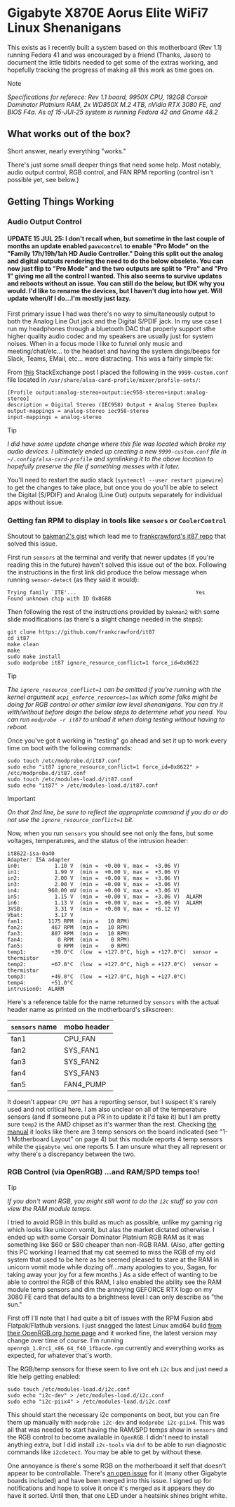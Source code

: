 # Gigabyte X870E Aorus Elite WiFi7 Linux Shenanigans
This exists as I recently built a system based on this motherboard (Rev 1.1) running Fedora 41 and was encouraged by a friend (Thanks, Jason) to document the little tidbits needed to get some of the extras working, and hopefully tracking the progress of making all this work as time goes on. 

> [!NOTE]
> _Specifications for referece: Rev 1.1 board, 9950X CPU, 192GB Corsair Dominator Platnium RAM, 2x WD850X M.2 4TB, nVidia RTX 3080 FE, and BIOS F4a. As of 15-JUl-25 system is running Fedora 42 and Gnome 48.2_

## What works out of the box? 
Short answer, nearly everything "works." 

There's just some small deeper things that need some help. Most notably, audio output control, RGB control, and FAN RPM reporting (control isn't possible yet, see below.)  

## Getting Things Working
### Audio Output Control
#### UPDATE 15 JUL 25: I don't recall when, but sometime in the last couple of months an update enabled `pavucontrol` to enable "Pro Mode" on the "Family 17h/19h/1ah HD Audio Controller." Doing this split out the analog and digital outputs rendering the need to do the below obselete. You can now just flip to "Pro Mode" and the two outputs are split to "Pro" and "Pro 1" giving me all the control I wanted. This also seems to survive updates and reboots without an issue. You can still do the below, but IDK why you would. I'd like to rename the devices, but I haven't dug into how yet. Will update when/if I do...I'm mostly just lazy.

First primary issue I had was there's no way to simultaneously output to both the Analog Line Out jack and the Digital S/PDIF jack. In my use case I run my headphones through a bluetooth DAC that properly support sthe higher quality audio codec and my speakers are usually just for system noises. When in a focus mode I like to funnel only music and meeting/chat/etc... to the headset and having the system dings/beeps for Slack, Teams, EMail, etc... were distracting. This was a fairly simple fix: 

From [this](https://unix.stackexchange.com/questions/655767/simultaneous-digital-and-analog-output-on-pipewire) StackExchange post I placed the following in the `9999-custom.conf` file located in `/usr/share/alsa-card-profile/mixer/profile-sets/`:
```
[Profile output:analog-stereo+output:iec958-stereo+input:analog-stereo]
description = Digital Stereo (IEC958) Output + Analog Stereo Duplex
output-mappings = analog-stereo iec958-stereo
input-mappings = analog-stereo
```
> [!TIP]
> _I did have some update change where this file was located which broke my audio devices. I ultimately ended up creating a new `9999-custom.conf` file in `~/.config/alsa-card-profile` and symlinking it to the above location to hopefully preserve the file if something messes with it later._

You'll need to restart the audio stack (`systemctl --user restart pipewire`) to get the changes to take place, but once you do you'll be able to select the Digital (S/PDIF) and Analog (Line Out) outputs separately for individual apps without issue. 

### Getting fan RPM to display in tools like `sensors` or `CoolerControl`
Shoutout to [bakman2's gist](https://gist.github.com/bakman2/e801f342aaa7cade62d7bd54fd3eabd8) which lead me to [frankcrawford's it87 repo](https://github.com/frankcrawford/it87) that solved this issue. 

First run `sensors` at the terminal and verify that newer updates (if you're reading this in the future) haven't solved this issue out of the box. Following the instructions in the first link did produce the below message when running `sensor-detect` (as they said it would):
```
Trying family `ITE'...                                      Yes
Found unknown chip with ID 0x8688
```
Then following the rest of the instructions provided by `bakman2` with some slide modifications (as there's a slight change needed in the steps):
```
git clone https://github.com/frankcrawford/it87
cd it87
make clean
make
sudo make install
sudo modprobe it87 ignore_resource_conflict=1 force_id=0x8622
```
> [!TIP]
> _The `ignore_resource_conflict=1` can be omitted if you're running with the kernel argument `acpi_enforce_resources=lax` which some folks might be doing for RGB control or other similar low level shenanigans. You can try it with/without before doign the below steps to determine what you need. You can run `modprobe -r it87` to unload it when doing testing without having to reboot._

Once you've got it working in "testing" go ahead and set it up to work every time on boot with the following commands:
```
sudo touch /etc/modprobe.d/it87.conf
sudo echo "it87 ignore_resource_conflict=1 force_id=0x8622" > /etc/modprobe.d/it87.conf
sudo touch /etc/modules-load.d/it87.conf
sudo echo "it87" > /etc/modules-load.d/it87.conf
```
> [!IMPORTANT]
> _On that 2nd line, be sure to reflect the appropriate command if you do or do not use the `ignore_resource_conflict=1` bit._

Now, when you run `sensors` you should see not only the fans, but some voltages, temperatures, and the status of the intrusion header:
```
it8622-isa-0a40
Adapter: ISA adapter
in0:           1.10 V  (min =  +0.00 V, max =  +3.06 V)
in1:           1.99 V  (min =  +0.00 V, max =  +3.06 V)
in2:           2.00 V  (min =  +0.00 V, max =  +3.06 V)
in3:           2.00 V  (min =  +0.00 V, max =  +3.06 V)
in4:         960.00 mV (min =  +0.00 V, max =  +3.06 V)
in5:           1.15 V  (min =  +0.00 V, max =  +3.06 V)  ALARM
in6:           1.13 V  (min =  +0.00 V, max =  +3.06 V)  ALARM
3VSB:          3.31 V  (min =  +0.00 V, max =  +6.12 V)
Vbat:          3.17 V  
fan1:        1175 RPM  (min =   10 RPM)
fan2:         467 RPM  (min =   10 RPM)
fan3:         807 RPM  (min =   10 RPM)
fan4:           0 RPM  (min =    0 RPM)
fan5:           0 RPM  (min =    0 RPM)
temp1:        +39.0°C  (low  = +127.0°C, high = +127.0°C)  sensor = thermistor
temp2:        +67.0°C  (low  = +127.0°C, high = +127.0°C)  sensor = thermistor
temp3:        +49.0°C  (low  = +127.0°C, high = +127.0°C)
temp4:        +51.0°C  
intrusion0:  ALARM
```
Here's a reference table for the name returned by `sensors` with the actual header name as printed on the motherboard's silkscreen: 

| `sensors` name | mobo header |
|--------------|-------------|
| fan1         | CPU_FAN     |
| fan2         | SYS_FAN1    |
| fan3         | SYS_FAN2    |
| fan4         | SYS_FAN3    |
| fan5         | FAN4_PUMP   |

It doesn't appear `CPU_OPT` has a reporting sensor, but I suspect it's rarely used and not critical here. I am also unclear on all of the temperature sensors (and if someone put a PR in to update it I'd take it) but I am pretty sure `temp2` is the AMD chipset as it's warmer than the rest. Checking [the manual](https://www.gigabyte.com/Motherboard/X870E-AORUS-ELITE-WIFI7-rev-10-11/support#support-manual) it looks like there are 3 temp sensors on the board indicated (see "1-1 Motherboard Layout" on page 4) but this module reports 4 temp sensors while the `gigabyte_wmi` one reports 5. I am unsure what they all represent or why there's a discrepancy between the two. 

### RGB Control (via OpenRGB) ...and RAM/SPD temps too!
> [!TIP]
> _If you don't want RGB, you might still want to do the `i2c` stuff so you can view the RAM module temps._

I tried to avoid RGB in this build as much as possible, unlike my gaming rig which looks like unicorn vomit, but alas the market dictated otherwise. I ended up with some Corsair Dominator Platnium RGB RAM as it was something like $60 or $80 cheaper than non-RGB RAM. (Also, after getting this PC working I learned that my cat seemed to miss the RGB of my old system that used to be here as he seemed pleased to stare at the RAM in unicorn vomit mode while dozing off...many apologies to you, Sagan, for taking away your joy for a few months.) As a side effect of wanting to be able to control the RGB of this RAM, I also enabled the ability see the RAM module temp sensors and dim the annoying GEFORCE RTX logo on my 3080 FE card that defaults to a brightness level I can only describe as "the sun." 

First off I'll note that I had quite a bit of issues with the RPM Fusion abd Flatpak/Flathub versions. I just snagged the latest Linux amd64 build [from their OpenRGB.org home page](https://openrgb.org/releases.html) and it worked fine, the latest version may change over time of course. I'm running `openrgb_1.0rc1_x86_64_f40_1fbacde.rpm` currently and everything works as expected, for whatever that's worth.

The RGB/temp sensors for these seem to live ont eh `i2c` bus and just need a litle help getting enabled:
```
sudo touch /etc/modules-load.d/i2c.conf
sudo echo "i2c-dev" > /etc/modules-load.d/i2c.conf
sudo echo "i2c-piix4" > /etc/modules-load.d/i2c.conf
```
This should start the necessary i2c components on boot, but you can fire them up manually with `modprobe i2c-dev` and `modprobe i2c-piix4`. This was all that was needed to start having the RAM/SPD temps show in `sensors` and the RGB control to become available in `OpenRGB`. I didn't need to install anything extra, but I did install `i2c-tools` via `dnf` to be able to run diagnostic commands like `i2cdetect`. You may be able to get by without these. 

One annoyance is there's some RGB on the motherboard it self that doesn't appear to be controllable. There's [an open issue](https://gitlab.com/CalcProgrammer1/OpenRGB/-/issues/4306) for it (many other Gigabyte boards included) and have been merged into this issue. I signed up for notifications and hope to solve it once it's merged as it appears they do have it sorted. Until then, that one LED under a heatsink shines bright white. 
